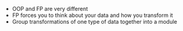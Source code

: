 - OOP and FP are very different
- FP forces you to think about your data and how you transform it
- Group transformations of one type of data together into a module